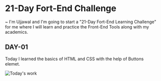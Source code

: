 
# 21-Day Fort-End Challenge

~ I'm Ujjawal and I'm going to start a "21-Day Fort-End Learning Challenge" for me where I will learn and practice the Front-End Tools along with my academics.

## DAY-01
Today I learned the basics of HTML and CSS with the help of Buttons elemet.


![Today's work](https://app.gemoo.com/share/image-annotation/581967837164752896?codeId=DW27aN6Bbow5L&origin=imageurlgenerator&card=581967834602033152)

